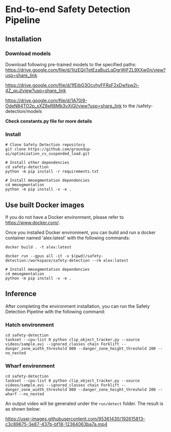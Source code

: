 # End-to-end Safety Detection Pipeline
## Installation
### Download models
Download following pre-trained models to the specified paths:
https://drive.google.com/file/d/1iizEQjiTetEzaBuzLqDgrWjFZL9XXw0n/view?usp=share_link

https://drive.google.com/file/d/1fEibG3OcvhyFFRsF2xDwfsw2i-4Z_qcJ/view?usp=share_link

https://drive.google.com/file/d/1A70i9-OdeN84TO2p_sXZ8eR8Mb3vXiGl/view?usp=share_link
to the /safety-detection/models

<b> Check constants.py file for more details </b>

### Install
```
# Clone Safety Detection repository
git clone https://github.com/groundup-ai/optimization_cv_suspended_load.git

# Install other dependencies
cd safety-detection
python -m pip install -r requirements.txt

# Install mmsegmentation dependencies
cd mmsegmentation
python -m pip install -v -e .
```

## Use built Docker images
If you do not have a Docker environment, please refer to https://www.docker.com/.

Once you installed Docker environment, you can build and run a docker container named 'alex:latest' with the following commands:

```
docker build . -t alex:latest

docker run --gpus all -it -v $(pwd)/safety-detection:/workspace/safety-detection --rm alex:latest

# Install mmsegmentation dependencies
cd mmsegmentation
python -m pip install -v -e .
```

## Inference
After completing the environment installation, you can run the Safety Detection Pipeline with the following command:

### Hatch environment
```
cd safety-detection
taskset --cpu-list 0 python clip_object_tracker.py --source videos/sample.avi --ignored_classes chain Forklift --danger_zone_width_threshold 800 --danger_zone_height_threshold 200 --no_nested
```

### Wharf environment
```
cd safety-detection
taskset --cpu-list 0 python clip_object_tracker.py --source videos/sample.avi --ignored_classes chain Forklift --danger_zone_width_threshold 800 --danger_zone_height_threshold 200 --wharf --no_nested
```

An output video will be generated under the ```run/detect``` folder. The result is as shown below:


https://user-images.githubusercontent.com/95361430/192615813-c3c89675-3e87-437b-bf18-12364063ba7a.mp4


